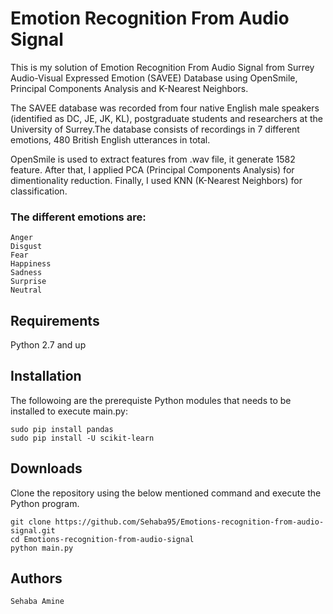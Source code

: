 <h1>Emotion Recognition From Audio Signal</h1>
This is my solution of Emotion Recognition From Audio Signal from Surrey Audio-Visual Expressed Emotion (SAVEE) Database using OpenSmile, Principal Components Analysis and K-Nearest Neighbors.

The SAVEE database was recorded from four native English male speakers (identified as DC, JE, JK, KL), postgraduate students and researchers at the University of Surrey.The database consists of recordings in 7 different emotions, 480 British English utterances in total.

OpenSmile is used to extract features from .wav file, it generate 1582 feature. After that, I applied PCA (Principal Components Analysis) for dimentionality reduction. Finally, I used KNN (K-Nearest Neighbors) for classification.

<h3>The different emotions are:</h3>
	
	Anger
	Disgust
	Fear
	Happiness
	Sadness
	Surprise
	Neutral

<h2>Requirements</h2>
Python 2.7 and up

<h2>Installation</h2>
The followoing are the prerequiste Python modules that needs to be installed to execute main.py:

	sudo pip install pandas 
	sudo pip install -U scikit-learn

<h2>Downloads</h2>
Clone the repository using the below mentioned command and execute the Python program.
	
	git clone https://github.com/Sehaba95/Emotions-recognition-from-audio-signal.git
	cd Emotions-recognition-from-audio-signal
	python main.py

<h2>Authors</h2>

	Sehaba Amine